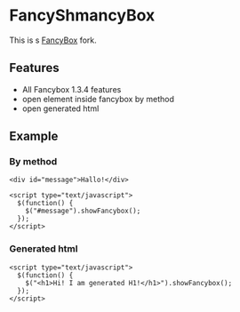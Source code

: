 FancyShmancyBox
===============

This is s [FancyBox](http://fancybox.net/) fork.

## Features
* All Fancybox 1.3.4 features
* open element inside fancybox by method
* open generated html

## Example

### By method
    <div id="message">Hallo!</div>

    <script type="text/javascript">
      $(function() {
        $("#message").showFancybox();
      });
    </script>

### Generated html
    <script type="text/javascript">
      $(function() {
        $("<h1>Hi! I am generated H1!</h1>").showFancybox();
      });
    </script>
